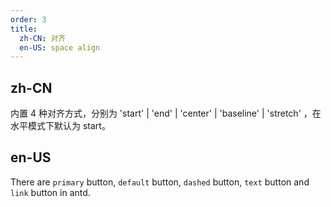 ```yaml
---
order: 3
title:
  zh-CN: 对齐
  en-US: space align
---
```


## zh-CN

内置 4 种对齐方式，分别为 'start' | 'end' | 'center' | 'baseline' | 'stretch' ，在水平模式下默认为 start。

## en-US

There are `primary` button, `default` button, `dashed` button, `text` button and `link` button in antd.

